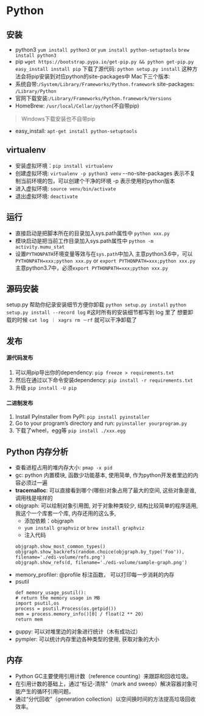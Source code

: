 # Python
## 安装
- python3
`yum install python3` or `yum install python-setuptools`
`brew install python3`
- pip
    `wget https://bootstrap.pypa.io/get-pip.py && python get-pip.py`
    `easy_install install pip`
    下载了源代码: `python setup.py install`
    这种方法会将pip安装到对应python的site-packages中
Mac下三个版本:
- 系统自带:`/System/Library/Frameworks/Python.framework` site-packages: `/Library/Python`
- 官网下载安装:`/Library/Frameworks/Python.framework/Versions`
- HomeBrew: `/usr/local/Cellar/python`(不自带pip)
> Windows下载安装也不自带pip
- easy_install: `apt-get install python-setuptools`
## virtualenv
- 安装虚拟环境：`pip install virtualenv`
- 创建虚拟环境: `virtualenv -p python3 venv`
    --no-site-packages 表示不复制当前环境的包，可以创建个干净的环境
    -p 表示使用的python版本
- 进入虚拟环境: `source venv/bin/activate`
- 退出虚拟环境: `deactivate`
## 运行
- 直接启动是把脚本所在的目录加入sys.path属性中
  `python xxx.py`
- 模块启动是把当前工作目录加入sys.path属性中
  `python -m activity.mumu_stat`
- 设置`PYTHONPATH`环境变量等效与在`sys.path`中加入
    主意python3.6中，可以`PYTHONPATH=xxx;python xxx.py` or `export PYTHONPATH=xxx;python xxx.py`
    主意python3.7中，必须`export PYTHONPATH=xxx;python xxx.py`
## 源码安装
setup.py 帮助你纪录安装细节方便你卸载
    `python setup.py install`
    `python setup.py install --record log` #这时所有的安装细节都写到 log 里了
想要卸载的时候 `cat log ｜ xagrs rm －rf` 就可以干净卸载了
## 发布
#### 源代码发布
1. 可以用pip导出你的dependency:
    `pip freeze > requirements.txt`
2. 然后在通过以下命令安装dependency:
    `pip install -r requirements.txt`
3. 升级
    `pip install -U pip`
#### 二进制发布
1. Install PyInstaller from PyPI:
    `pip install pyinstaller`
2. Go to your program’s directory and run:
    `pyinstaller yourprogram.py`
3. 下载了wheel，egg等
    `pip install ./xxx.egg`
## Python 内存分析
- 查看进程占用的堆内存大小: `pmap -x pid`
- gc: python 内置模块, 函数少功能基本, 使用简单, 作为python开发者里边的内容必须过一遍
- **tracemalloc**: 可以直接看到哪个(哪些)对象占用了最大的空间, 这些对象是谁, 调用栈是啥样的
- objgraph: 可以绘制对象引用图, 对于对象种类较少, 结构比较简单的程序适用, 我这个一个库套一个库, 内存还用的这么多,
    - 添加依赖：objgraph 
    - `yum install graphviz` or `brew install graphviz`
    -  注入代码
    ```
    objgraph.show_most_common_types()
    objgraph.show_backrefs(random.choice(objgraph.by_type('Foo')), filename='./edi-volume/refs.png')
    objgraph.show_refs(d, filename='./edi-volume/sample-graph.png')
    ```
- memory_profiler:
    @profile 标注函数， 可以打印每一步消耗的内存
- psutil
    ```
    def memory_usage_psutil():
    # return the memory usage in MB
    import psutil,os
    process = psutil.Process(os.getpid())
    mem = process.memory_info()[0] / float(2 ** 20)
    return mem
    ```
- guppy: 可以对堆里边的对象进行统计（木有成功过）   
- pympler: 可以统计内存里边各种类型的使用, 获取对象的大小
## 内存
- Python GC主要使用引用计数（reference counting）来跟踪和回收垃圾。
- 在引用计数的基础上，通过“标记-清除”（mark and sweep）解决容器对象可能产生的循环引用问题。
- 通过“分代回收”（generation collection）以空间换时间的方法提高垃圾回收效率。